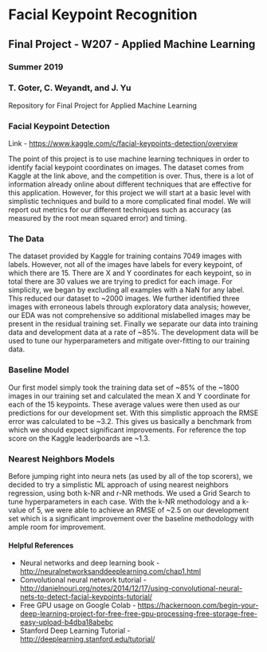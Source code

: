 # Facial Keypoint Recognition
## Final Project - W207 - Applied Machine Learning
### Summer 2019
### T. Goter, C. Weyandt, and J. Yu

Repository for Final Project for Applied Machine Learning

### Facial Keypoint Detection
Link - https://www.kaggle.com/c/facial-keypoints-detection/overview

The point of this project is to use machine learning techniques in order to identify facial keypoint coordinates on images. The dataset comes from Kaggle at the link above, and the competition is over. Thus, there is a lot of information already online about different techniques that are effective for this application. However, for this project we will start at a basic level with simplistic techniques and build to a more complicated final model. We will report out metrics for our different techniques such as accuracy (as measured by the root mean squared error) and timing.

### The Data
The dataset provided by Kaggle for training contains 7049 images with labels. However, not all of the images have labels for every keypoint, of which there are 15. There are X and Y coordinates for each keypoint, so in total there are 30 values we are trying to predict for each image. For simplicity, we began by excluding all examples with a NaN for any label. This reduced our dataset to ~2000 images. We further identified three images with erroneous labels through exploratory data analysis; however, our EDA was not comprehensive so additional mislabelled images may be present in the residual training set.  Finally we separate our data into training data and development data at a rate of ~85%. The development data will be used to tune our hyperparameters and mitigate over-fitting to our training data.

### Baseline Model
Our first model simply took the  training data set of ~85% of the ~1800 images in our training set and calculated the mean X and Y coordinate for each of the 15 keypoints.  These average values were then used as our predictions for our development set.  With this simplistic approach the RMSE error was calculated to be ~3.2. This gives us basically a benchmark from which we should expect significant improvements. For reference the top score on the Kaggle leaderboards are ~1.3.

### Nearest Neighbors Models
Before jumping right into neura nets (as used by all of the top scorers), we decided to try a simplistic ML approach of using nearest neighbors regression, using both k-NR and r-NR methods. We used a Grid Search to tune hyperparameters in each case. With the k-NR methodology and a k-value of 5, we were able to achieve an RMSE of ~2.5 on our development set which is a significant improvement over the baseline methodology with ample room for improvement.












#### Helpful References
 - Neural networks and deep learning book - http://neuralnetworksanddeeplearning.com/chap1.html
 - Convolutional neural network tutorial - http://danielnouri.org/notes/2014/12/17/using-convolutional-neural-nets-to-detect-facial-keypoints-tutorial/
 - Free GPU usage on Google Colab - https://hackernoon.com/begin-your-deep-learning-project-for-free-free-gpu-processing-free-storage-free-easy-upload-b4dba18abebc
 - Stanford Deep Learning Tutorial - http://deeplearning.stanford.edu/tutorial/
